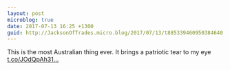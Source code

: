 ```yaml
---
layout: post
microblog: true
date: 2017-07-13 16:25 +1300
guid: http://JacksonOfTrades.micro.blog/2017/07/13/t885339460950384640.html
---
```

This is the most Australian thing ever. It brings a patriotic tear to my eye [t.co/JOdQpAh31...](https://t.co/JOdQpAh31m)
